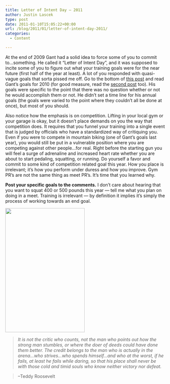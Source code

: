 ```yaml
---
title: Letter of Intent Day – 2011
author: Justin Lascek
type: post
date: 2011-01-10T15:05:22+00:00
url: /blog/2011/01/letter-of-intent-day-2011/
categories:
  - Content

---
```

At the end of 2009 Gant had a solid idea to force some of you to commit to&#8230;something. He called it &#8220;Letter of Intent Day&#8221;, and it was supposed to incite some of you to figure out what your training goals were for the near future (first half of the year at least). A lot of you responded with quasi-vague goals that sorta pissed me off. Go to the bottom of [this post][1] and read Gant&#8217;s goals for 2010 (for good measure, read the [second post][2] too). His goals were specific to the point that there was no question whether or not he would accomplish them or not. He didn&#8217;t set a time line for his annual goals (the goals were varied to the point where they couldn&#8217;t all be done at once), but most of you should.
  

  
Also notice how the emphasis is on competition. Lifting in your local gym or your garage is okay, but it doesn&#8217;t place demands on you the way that competition does. It requires that you funnel your training into a single event that is judged by officials who have a standardized way of critiquing you. Even if you were to compete in mountain biking (one of Gant&#8217;s goals last year), you would still be put in a vulnerable position where you are competing against other people&#8230;for real. Right before the starting gun you will feel a surge of adrenaline and increased heart rate whether you are about to start pedaling, squatting, or running. Do yourself a favor and commit to some kind of competition related goal this year. How you place is irrelevant; it&#8217;s how you perform under duress and how you improve. Gym PR&#8217;s are not the same thing as meet PR&#8217;s. It&#8217;s time that you learned why.
  

  
**Post your specific goals to the comments.** I don&#8217;t care about hearing that you want to squat 400 or 500 pounds this year &#8212; tell me what you plan on doing in a meet. Training is irrelevant &#8212; by definition it implies it&#8217;s simply the process of working towards an end goal.
  

  
[<img data-attachment-id="3453" data-permalink="/blog/2011/01/letter-of-intent-day-2011/teddyroosevelt/" data-orig-file="/2011/01/TeddyRoosevelt.jpg" data-orig-size="250,391" data-comments-opened="1" data-image-meta="{&quot;aperture&quot;:&quot;0&quot;,&quot;credit&quot;:&quot;&quot;,&quot;camera&quot;:&quot;&quot;,&quot;caption&quot;:&quot;&quot;,&quot;created_timestamp&quot;:&quot;0&quot;,&quot;copyright&quot;:&quot;&quot;,&quot;focal_length&quot;:&quot;0&quot;,&quot;iso&quot;:&quot;0&quot;,&quot;shutter_speed&quot;:&quot;0&quot;,&quot;title&quot;:&quot;&quot;}" data-image-title="TeddyRoosevelt" data-image-description="" data-medium-file="/2011/01/TeddyRoosevelt.jpg" data-large-file="/2011/01/TeddyRoosevelt.jpg" src="/2011/01/TeddyRoosevelt.jpg" alt="" title="TeddyRoosevelt" width="250" height="391" class="aligncenter size-full wp-image-3453" />][3]

> _It is not the critic who counts, not the man who points out how the strong man stumbles, or where the doer of deeds could have done them better. The credit belongs to the man who is actually in the arena&#8230;who strives&#8230;who spends himself&#8230;and who at the worst, if he fails, at least he fails while daring, so that his place shall never be with those cold and timid souls who know neither victory nor defeat._
  
> 
  
> &#8211;Teddy Roosevelt

 [1]: /?p=972
 [2]: /?p=1111
 [3]: /2011/01/TeddyRoosevelt.jpg
